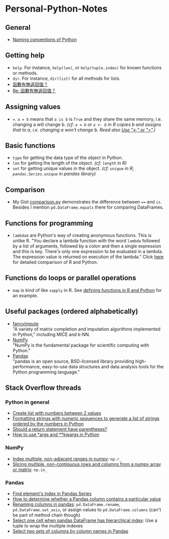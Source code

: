 # Personal-Python-Notes
## General
* [Naming conventions of Python](https://www.python.org/dev/peps/pep-0008/#naming-conventions)

## Getting help
* `help`. For instance, `help(len)`, or `help(tuple.index)` for known functions or methods.
* `dir`. For instance, `dir(list)` for all methods for lists.
* [函數有無返回值？](https://www.ptt.cc/bbs/Python/M.1514366821.A.326.html)
* [Re: 函數有無返回值？](https://www.ptt.cc/bbs/Python/M.1514546205.A.FEE.html)

## Assigning values
* `=`. `a = b` means that `a is b` is `True` and they share the same memory, i.e. changing a will change b. _(cf: `a = b` or `a <- b` in R copies b and assigns that to a, i.e. changing a won't change b. Read also [Use "<-" or "="](https://corytu.github.io/Coursera-R-Mentoring/use-equal-or-arrow.html).)_

## Basic functions
* `type` for getting the data type of the object in Python.
* `len` for getting the length of the object. _(cf: `length` in R)_
* `set` for getting unique values in the object. _(cf: `unique` in R; `pandas.Series.unique` in pandas library)_

## Comparison
* My Gist [comparison.py](https://gist.github.com/corytu/c4fbd7c330c8a33c45965c5cad16ab38) demonstrates the difference between `==` and `is`. Besides I mention `pd.DataFrame.equals` there for comparing DataFrames.

## Functions for programming
* `lambda`s are Python's way of creating anonymous functions. This is unlike R. "You declare a lambda function with the word `lambda` followed by a list of arguments, followed by a colon and then a single expression and this is key. There's only one expression to be evaluated in a lambda. The expression value is returned on execution of the lambda." Click [here](Defining_functions_in_R_and_Python.md) for detailed comparison of R and Python.

## Functions do loops or parallel operations
* `map` is kind of like `sapply` in R. See [defining functions in R and Python](Defining_functions_in_R_and_Python.md) for an example.

## Useful packages (ordered alphabetically)
* [fancyimpute](https://pypi.python.org/pypi/fancyimpute/0.3.0)<br>
"A variety of matrix completion and imputation algorithms implemented in Python," including MICE and k-NN.
* [NumPy](http://www.numpy.org)<br>
"NumPy is the fundamental package for scientific computing with Python."
* [Pandas](https://pandas.pydata.org)<br>
"pandas is an open source, BSD-licensed library providing high-performance, easy-to-use data structures and data analysis tools for the Python programming language."

## Stack Overflow threads
### Python in general
* [Create list with numbers between 2 values](https://stackoverflow.com/questions/18265935/python-create-list-with-numbers-between-2-values)
* [Formatting strings with numeric sequences to generate a list of strings ordered by the numbers in Python](https://stackoverflow.com/questions/48723327/formatting-strings-with-numeric-sequences-to-generate-a-list-of-strings-ordered)
* [Should a return statement have parentheses?](https://stackoverflow.com/questions/4978567/should-a-return-statement-have-parentheses)
* [How to use \*args and \*\*kwargs in Python](https://www.saltycrane.com/blog/2008/01/how-to-use-args-and-kwargs-in-python/)

### NumPy
* [Index multiple, non-adjacent ranges in numpy](https://stackoverflow.com/questions/34188620/index-multiple-non-adjacent-ranges-in-numpy): `np.r_`
* [Slicing multiple, non-contiguous rows and columns from a numpy array or matrix](https://www.reddit.com/r/learnpython/comments/33buya/slicing_multiple_noncontiguous_rows_and_columns/): `np.ix_`

### Pandas
* [Find element's index in Pandas Series](https://stackoverflow.com/questions/18327624/find-elements-index-in-pandas-series)
* [How to determine whether a Pandas column contains a particular value](https://stackoverflow.com/questions/21319929/how-to-determine-whether-a-pandas-column-contains-a-particular-value)
* [Renaming columns in pandas](https://stackoverflow.com/questions/11346283/renaming-columns-in-pandas/46912050): `pd.DataFrame.rename`, `pd.DataFrame.set_axis`, or assign values to `pd.DataFrame.columns` (can't be part of method chain though)
* [Select one cell when pandas DataFrame has hierarchical index](https://stackoverflow.com/questions/35611786/select-one-cell-when-pandas-dataframe-has-hierarchical-index): Use a tuple to wrap the multiple indexes
* [Select two sets of columns by column names in Pandas](https://stackoverflow.com/questions/48356052/select-two-sets-of-columns-by-column-names-in-pandas)
